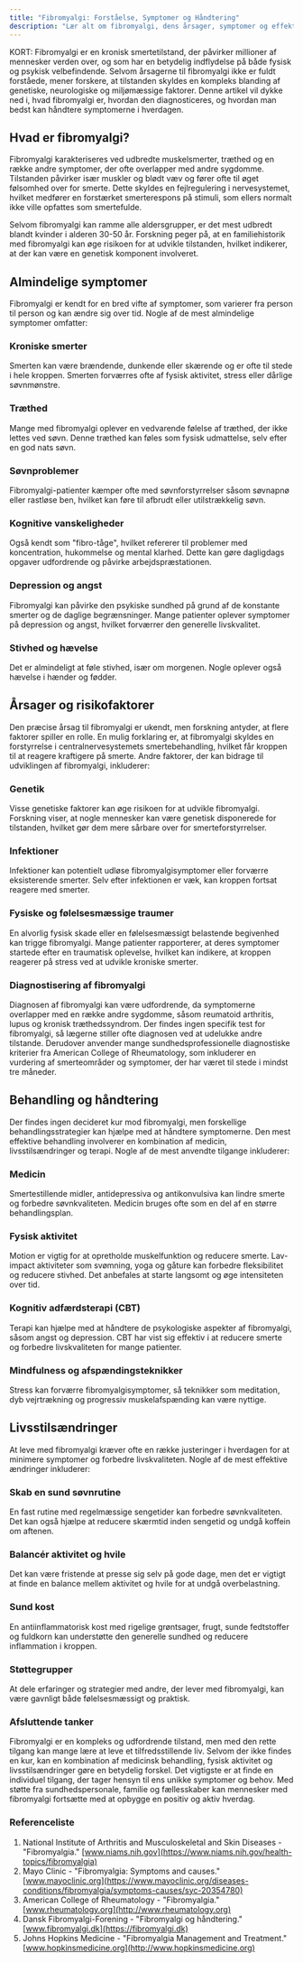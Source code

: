 ```yaml
---
title: "Fibromyalgi: Forståelse, Symptomer og Håndtering"
description: "Lær alt om fibromyalgi, dens årsager, symptomer og effektive behandlingsmuligheder."
---
```


KORT: Fibromyalgi er en kronisk smertetilstand, der påvirker millioner af mennesker verden over, og som har en betydelig indflydelse på både fysisk og psykisk velbefindende. Selvom årsagerne til fibromyalgi ikke er fuldt forståede, mener forskere, at tilstanden skyldes en kompleks blanding af genetiske, neurologiske og miljømæssige faktorer. Denne artikel vil dykke ned i, hvad fibromyalgi er, hvordan den diagnosticeres, og hvordan man bedst kan håndtere symptomerne i hverdagen.

## Hvad er fibromyalgi?

Fibromyalgi karakteriseres ved udbredte muskelsmerter, træthed og en række andre symptomer, der ofte overlapper med andre sygdomme. Tilstanden påvirker især muskler og blødt væv og fører ofte til øget følsomhed over for smerte. Dette skyldes en fejlregulering i nervesystemet, hvilket medfører en forstærket smerterespons på stimuli, som ellers normalt ikke ville opfattes som smertefulde.

Selvom fibromyalgi kan ramme alle aldersgrupper, er det mest udbredt blandt kvinder i alderen 30-50 år. Forskning peger på, at en familiehistorik med fibromyalgi kan øge risikoen for at udvikle tilstanden, hvilket indikerer, at der kan være en genetisk komponent involveret.

## Almindelige symptomer

Fibromyalgi er kendt for en bred vifte af symptomer, som varierer fra person til person og kan ændre sig over tid. Nogle af de mest almindelige symptomer omfatter:

### Kroniske smerter

Smerten kan være brændende, dunkende eller skærende og er ofte til stede i hele kroppen. Smerten forværres ofte af fysisk aktivitet, stress eller dårlige søvnmønstre.

### Træthed

Mange med fibromyalgi oplever en vedvarende følelse af træthed, der ikke lettes ved søvn. Denne træthed kan føles som fysisk udmattelse, selv efter en god nats søvn.

### Søvnproblemer

Fibromyalgi-patienter kæmper ofte med søvnforstyrrelser såsom søvnapnø eller rastløse ben, hvilket kan føre til afbrudt eller utilstrækkelig søvn.

### Kognitive vanskeligheder

Også kendt som "fibro-tåge", hvilket refererer til problemer med koncentration, hukommelse og mental klarhed. Dette kan gøre dagligdags opgaver udfordrende og påvirke arbejdspræstationen.

### Depression og angst

Fibromyalgi kan påvirke den psykiske sundhed på grund af de konstante smerter og de daglige begrænsninger. Mange patienter oplever symptomer på depression og angst, hvilket forværrer den generelle livskvalitet.

### Stivhed og hævelse

Det er almindeligt at føle stivhed, især om morgenen. Nogle oplever også hævelse i hænder og fødder.

## Årsager og risikofaktorer

Den præcise årsag til fibromyalgi er ukendt, men forskning antyder, at flere faktorer spiller en rolle. En mulig forklaring er, at fibromyalgi skyldes en forstyrrelse i centralnervesystemets smertebehandling, hvilket får kroppen til at reagere kraftigere på smerte. Andre faktorer, der kan bidrage til udviklingen af fibromyalgi, inkluderer:

### Genetik

Visse genetiske faktorer kan øge risikoen for at udvikle fibromyalgi. Forskning viser, at nogle mennesker kan være genetisk disponerede for tilstanden, hvilket gør dem mere sårbare over for smerteforstyrrelser.

### Infektioner

Infektioner kan potentielt udløse fibromyalgisymptomer eller forværre eksisterende smerter. Selv efter infektionen er væk, kan kroppen fortsat reagere med smerter.

### Fysiske og følelsesmæssige traumer

En alvorlig fysisk skade eller en følelsesmæssigt belastende begivenhed kan trigge fibromyalgi. Mange patienter rapporterer, at deres symptomer startede efter en traumatisk oplevelse, hvilket kan indikere, at kroppen reagerer på stress ved at udvikle kroniske smerter.

### Diagnostisering af fibromyalgi

Diagnosen af fibromyalgi kan være udfordrende, da symptomerne overlapper med en række andre sygdomme, såsom reumatoid arthritis, lupus og kronisk træthedssyndrom. Der findes ingen specifik test for fibromyalgi, så lægerne stiller ofte diagnosen ved at udelukke andre tilstande. Derudover anvender mange sundhedsprofessionelle diagnostiske kriterier fra American College of Rheumatology, som inkluderer en vurdering af smerteområder og symptomer, der har været til stede i mindst tre måneder.

## Behandling og håndtering

Der findes ingen decideret kur mod fibromyalgi, men forskellige behandlingsstrategier kan hjælpe med at håndtere symptomerne. Den mest effektive behandling involverer en kombination af medicin, livsstilsændringer og terapi. Nogle af de mest anvendte tilgange inkluderer:

### Medicin

Smertestillende midler, antidepressiva og antikonvulsiva kan lindre smerte og forbedre søvnkvaliteten. Medicin bruges ofte som en del af en større behandlingsplan.

### Fysisk aktivitet

Motion er vigtig for at opretholde muskelfunktion og reducere smerte. Lav-impact aktiviteter som svømning, yoga og gåture kan forbedre fleksibilitet og reducere stivhed. Det anbefales at starte langsomt og øge intensiteten over tid.

### Kognitiv adfærdsterapi (CBT)

Terapi kan hjælpe med at håndtere de psykologiske aspekter af fibromyalgi, såsom angst og depression. CBT har vist sig effektiv i at reducere smerte og forbedre livskvaliteten for mange patienter.

### Mindfulness og afspændingsteknikker

Stress kan forværre fibromyalgisymptomer, så teknikker som meditation, dyb vejrtrækning og progressiv muskelafspænding kan være nyttige.

## Livsstilsændringer

At leve med fibromyalgi kræver ofte en række justeringer i hverdagen for at minimere symptomer og forbedre livskvaliteten. Nogle af de mest effektive ændringer inkluderer:

### Skab en sund søvnrutine

En fast rutine med regelmæssige sengetider kan forbedre søvnkvaliteten. Det kan også hjælpe at reducere skærmtid inden sengetid og undgå koffein om aftenen.

### Balancér aktivitet og hvile

Det kan være fristende at presse sig selv på gode dage, men det er vigtigt at finde en balance mellem aktivitet og hvile for at undgå overbelastning.

### Sund kost

En antiinflammatorisk kost med rigelige grøntsager, frugt, sunde fedtstoffer og fuldkorn kan understøtte den generelle sundhed og reducere inflammation i kroppen.

### Støttegrupper

At dele erfaringer og strategier med andre, der lever med fibromyalgi, kan være gavnligt både følelsesmæssigt og praktisk.

### Afsluttende tanker

Fibromyalgi er en kompleks og udfordrende tilstand, men med den rette tilgang kan mange lære at leve et tilfredsstillende liv. Selvom der ikke findes en kur, kan en kombination af medicinsk behandling, fysisk aktivitet og livsstilsændringer gøre en betydelig forskel. Det vigtigste er at finde en individuel tilgang, der tager hensyn til ens unikke symptomer og behov. Med støtte fra sundhedspersonale, familie og fællesskaber kan mennesker med fibromyalgi fortsætte med at opbygge en positiv og aktiv hverdag.

### Referenceliste

1. National Institute of Arthritis and Musculoskeletal and Skin Diseases - "Fibromyalgia." [www.niams.nih.gov](https://www.niams.nih.gov/health-topics/fibromyalgia)
2. Mayo Clinic - "Fibromyalgia: Symptoms and causes." [www.mayoclinic.org](https://www.mayoclinic.org/diseases-conditions/fibromyalgia/symptoms-causes/syc-20354780)
3. American College of Rheumatology - "Fibromyalgia." [www.rheumatology.org](http://www.rheumatology.org)
4. Dansk Fibromyalgi-Forening - "Fibromyalgi og håndtering." [www.fibromyalgi.dk](https://fibromyalgi.dk)
5. Johns Hopkins Medicine - "Fibromyalgia Management and Treatment." [www.hopkinsmedicine.org](http://www.hopkinsmedicine.org)
